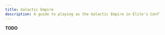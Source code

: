 ```yaml
---
title: Galactic Empire
description: A guide to playing as the Galactic Empire in Elite's Conflict Mod.
---
```


**TODO**